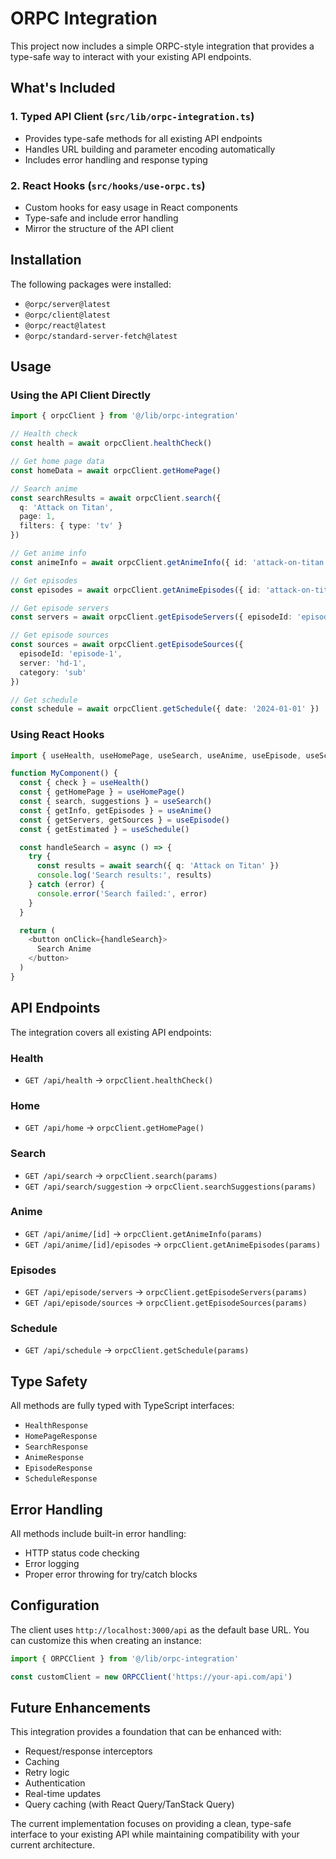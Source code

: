 # ORPC Integration

This project now includes a simple ORPC-style integration that provides a type-safe way to interact with your existing API endpoints.

## What's Included

### 1. Typed API Client (`src/lib/orpc-integration.ts`)
- Provides type-safe methods for all existing API endpoints
- Handles URL building and parameter encoding automatically
- Includes error handling and response typing

### 2. React Hooks (`src/hooks/use-orpc.ts`)
- Custom hooks for easy usage in React components
- Type-safe and include error handling
- Mirror the structure of the API client

## Installation

The following packages were installed:
- `@orpc/server@latest`
- `@orpc/client@latest`
- `@orpc/react@latest`
- `@orpc/standard-server-fetch@latest`

## Usage

### Using the API Client Directly

```typescript
import { orpcClient } from '@/lib/orpc-integration'

// Health check
const health = await orpcClient.healthCheck()

// Get home page data
const homeData = await orpcClient.getHomePage()

// Search anime
const searchResults = await orpcClient.search({
  q: 'Attack on Titan',
  page: 1,
  filters: { type: 'tv' }
})

// Get anime info
const animeInfo = await orpcClient.getAnimeInfo({ id: 'attack-on-titan' })

// Get episodes
const episodes = await orpcClient.getAnimeEpisodes({ id: 'attack-on-titan' })

// Get episode servers
const servers = await orpcClient.getEpisodeServers({ episodeId: 'episode-1' })

// Get episode sources
const sources = await orpcClient.getEpisodeSources({
  episodeId: 'episode-1',
  server: 'hd-1',
  category: 'sub'
})

// Get schedule
const schedule = await orpcClient.getSchedule({ date: '2024-01-01' })
```

### Using React Hooks

```typescript
import { useHealth, useHomePage, useSearch, useAnime, useEpisode, useSchedule } from '@/hooks/use-orpc'

function MyComponent() {
  const { check } = useHealth()
  const { getHomePage } = useHomePage()
  const { search, suggestions } = useSearch()
  const { getInfo, getEpisodes } = useAnime()
  const { getServers, getSources } = useEpisode()
  const { getEstimated } = useSchedule()

  const handleSearch = async () => {
    try {
      const results = await search({ q: 'Attack on Titan' })
      console.log('Search results:', results)
    } catch (error) {
      console.error('Search failed:', error)
    }
  }

  return (
    <button onClick={handleSearch}>
      Search Anime
    </button>
  )
}
```

## API Endpoints

The integration covers all existing API endpoints:

### Health
- `GET /api/health` → `orpcClient.healthCheck()`

### Home
- `GET /api/home` → `orpcClient.getHomePage()`

### Search
- `GET /api/search` → `orpcClient.search(params)`
- `GET /api/search/suggestion` → `orpcClient.searchSuggestions(params)`

### Anime
- `GET /api/anime/[id]` → `orpcClient.getAnimeInfo(params)`
- `GET /api/anime/[id]/episodes` → `orpcClient.getAnimeEpisodes(params)`

### Episodes
- `GET /api/episode/servers` → `orpcClient.getEpisodeServers(params)`
- `GET /api/episode/sources` → `orpcClient.getEpisodeSources(params)`

### Schedule
- `GET /api/schedule` → `orpcClient.getSchedule(params)`

## Type Safety

All methods are fully typed with TypeScript interfaces:
- `HealthResponse`
- `HomePageResponse`
- `SearchResponse`
- `AnimeResponse`
- `EpisodeResponse`
- `ScheduleResponse`

## Error Handling

All methods include built-in error handling:
- HTTP status code checking
- Error logging
- Proper error throwing for try/catch blocks

## Configuration

The client uses `http://localhost:3000/api` as the default base URL. You can customize this when creating an instance:

```typescript
import { ORPCClient } from '@/lib/orpc-integration'

const customClient = new ORPCClient('https://your-api.com/api')
```

## Future Enhancements

This integration provides a foundation that can be enhanced with:
- Request/response interceptors
- Caching
- Retry logic
- Authentication
- Real-time updates
- Query caching (with React Query/TanStack Query)

The current implementation focuses on providing a clean, type-safe interface to your existing API while maintaining compatibility with your current architecture.